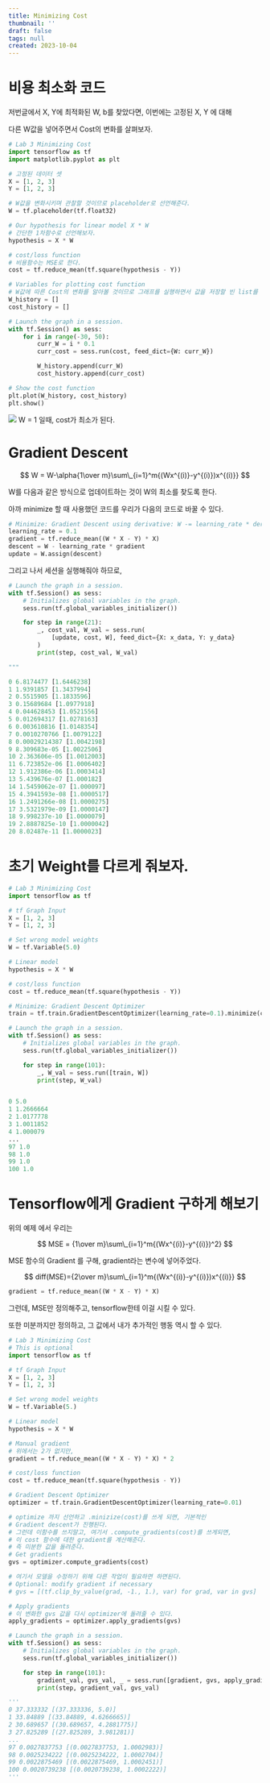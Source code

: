 ```yaml
---
title: Minimizing Cost
thumbnail: ''
draft: false
tags: null
created: 2023-10-04
---
```


# 비용 최소화 코드

저번글에서 X, Y에 최적화된 W, b를 찾았다면, 이번에는 고정된 X, Y 에 대해

다른 W값을 넣어주면서 Cost의 변화를 살펴보자.

````python
# Lab 3 Minimizing Cost
import tensorflow as tf
import matplotlib.pyplot as plt

# 고정된 데이터 셋
X = [1, 2, 3]
Y = [1, 2, 3]

# W값을 변화시키며 관찰할 것이므로 placeholder로 선언해준다.
W = tf.placeholder(tf.float32)

# Our hypothesis for linear model X * W
# 간단한 1차함수로 선언해보자.
hypothesis = X * W

# cost/loss function
# 비용함수는 MSE로 한다.
cost = tf.reduce_mean(tf.square(hypothesis - Y))

# Variables for plotting cost function
# W값에 따른 Cost의 변화를 알아볼 것이므로 그래프를 실행하면서 값을 저장할 빈 list를 만들어준다.
W_history = []
cost_history = []

# Launch the graph in a session.
with tf.Session() as sess:
    for i in range(-30, 50):
        curr_W = i * 0.1
        curr_cost = sess.run(cost, feed_dict={W: curr_W})

        W_history.append(curr_W)
        cost_history.append(curr_cost)

# Show the cost function
plt.plot(W_history, cost_history)
plt.show()
````

![](_2019-07-14__11.03.49.png)
W = 1 일때, cost가 최소가 된다.

# Gradient Descent

$$
W = W-\alpha{1\over m}\sum\_{i=1}^m{(Wx^{(i)}-y^{(i)})x^{(i)}}
$$

W를 다음과 같은 방식으로 업데이트하는 것이 W의 최소를 찾도록 한다.

아까 minimize 할 때 사용했던 코드를 우리가 다음의 코드로 바꿀 수 있다.

````python
# Minimize: Gradient Descent using derivative: W -= learning_rate * derivative
learning_rate = 0.1
gradient = tf.reduce_mean((W * X - Y) * X)
descent = W - learning_rate * gradient
update = W.assign(descent)
````

그리고 나서 세션을 실행해줘야 하므로,

````python
# Launch the graph in a session.
with tf.Session() as sess:
    # Initializes global variables in the graph.
    sess.run(tf.global_variables_initializer())

    for step in range(21):
        _, cost_val, W_val = sess.run(
            [update, cost, W], feed_dict={X: x_data, Y: y_data}
        )
        print(step, cost_val, W_val)

"""
````

````python
0 6.8174477 [1.6446238]
1 1.9391857 [1.3437994]
2 0.5515905 [1.1833596]
3 0.15689684 [1.0977918]
4 0.044628453 [1.0521556]
5 0.012694317 [1.0278163]
6 0.003610816 [1.0148354]
7 0.0010270766 [1.0079122]
8 0.00029214387 [1.0042198]
9 8.309683e-05 [1.0022506]
10 2.363606e-05 [1.0012003]
11 6.723852e-06 [1.0006402]
12 1.912386e-06 [1.0003414]
13 5.439676e-07 [1.000182]
14 1.5459062e-07 [1.000097]
15 4.3941593e-08 [1.0000517]
16 1.2491266e-08 [1.0000275]
17 3.5321979e-09 [1.0000147]
18 9.998237e-10 [1.0000079]
19 2.8887825e-10 [1.0000042]
20 8.02487e-11 [1.0000023]
````

# 초기 Weight를 다르게 줘보자.

````python
# Lab 3 Minimizing Cost
import tensorflow as tf

# tf Graph Input
X = [1, 2, 3]
Y = [1, 2, 3]

# Set wrong model weights
W = tf.Variable(5.0)

# Linear model
hypothesis = X * W

# cost/loss function
cost = tf.reduce_mean(tf.square(hypothesis - Y))

# Minimize: Gradient Descent Optimizer
train = tf.train.GradientDescentOptimizer(learning_rate=0.1).minimize(cost)

# Launch the graph in a session.
with tf.Session() as sess:
    # Initializes global variables in the graph.
    sess.run(tf.global_variables_initializer())

    for step in range(101):
        _, W_val = sess.run([train, W])
        print(step, W_val)

````

````python

0 5.0
1 1.2666664
2 1.0177778
3 1.0011852
4 1.000079
...
97 1.0
98 1.0
99 1.0
100 1.0

````

# Tensorflow에게 Gradient 구하게 해보기

위의 예제 에서 우리는

$$
MSE = {1\over m}\sum\_{i=1}^m{(Wx^{(i)}-y^{(i)})^2}
$$

MSE 함수의 Gradient 를 구해, gradient라는 변수에 넣어주었다.

$$
diff(MSE)={2\over m}\sum\_{i=1}^m{(Wx^{(i)}-y^{(i)})x^{(i)}}
$$

````python
gradient = tf.reduce_mean((W * X - Y) * X)
````

그런데, MSE만 정의해주고, tensorflow한테 이걸 시킬 수 있다.

또한 미분까지만 정의하고, 그 값에서 내가 추가적인 행동 역시 할 수 있다.

````python
# Lab 3 Minimizing Cost
# This is optional
import tensorflow as tf

# tf Graph Input
X = [1, 2, 3]
Y = [1, 2, 3]

# Set wrong model weights
W = tf.Variable(5.)

# Linear model
hypothesis = X * W

# Manual gradient
# 위에서는 2가 없지만, 
gradient = tf.reduce_mean((W * X - Y) * X) * 2

# cost/loss function
cost = tf.reduce_mean(tf.square(hypothesis - Y))

# Gradient Descent Optimizer
optimizer = tf.train.GradientDescentOptimizer(learning_rate=0.01)

# optimize 까지 선언하고 .minizize(cost)를 쓰게 되면, 기본적인
# Gradient descent가 진행된다.
# 그런데 이함수를 쓰지말고, 여기서 .compute_gradients(cost)를 쓰게되면,
# 이 cost 함수에 대한 gradient를 계산해준다.
# 즉 미분한 값을 돌려준다.
# Get gradients
gvs = optimizer.compute_gradients(cost)

# 여기서 모델을 수정하기 위해 다른 작업이 필요하면 하면된다.
# Optional: modify gradient if necessary
# gvs = [(tf.clip_by_value(grad, -1., 1.), var) for grad, var in gvs]

# Apply gradients
# 이 변화한 gvs 값을 다시 optimizer에 돌려줄 수 있다.
apply_gradients = optimizer.apply_gradients(gvs)

# Launch the graph in a session.
with tf.Session() as sess:
    # Initializes global variables in the graph.
    sess.run(tf.global_variables_initializer())

    for step in range(101):
        gradient_val, gvs_val, _ = sess.run([gradient, gvs, apply_gradients])
        print(step, gradient_val, gvs_val)

'''
0 37.333332 [(37.333336, 5.0)]
1 33.84889 [(33.84889, 4.6266665)]
2 30.689657 [(30.689657, 4.2881775)]
3 27.825289 [(27.825289, 3.981281)]
...
97 0.0027837753 [(0.0027837753, 1.0002983)]
98 0.0025234222 [(0.0025234222, 1.0002704)]
99 0.0022875469 [(0.0022875469, 1.0002451)]
100 0.0020739238 [(0.0020739238, 1.0002222)]
'''
````
